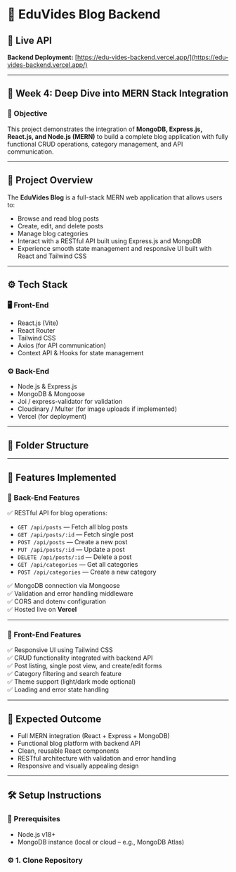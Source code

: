 # 📰 EduVides Blog Backend

## 🔗 Live API
**Backend Deployment:** [https://edu-vides-backend.vercel.app/](https://edu-vides-backend.vercel.app/)

---

## 🔄 Week 4: Deep Dive into MERN Stack Integration

### 🚀 Objective
This project demonstrates the integration of **MongoDB, Express.js, React.js, and Node.js (MERN)** to build a complete blog application with fully functional CRUD operations, category management, and API communication.

---

## 📘 Project Overview
The **EduVides Blog** is a full-stack MERN web application that allows users to:
- Browse and read blog posts
- Create, edit, and delete posts
- Manage blog categories
- Interact with a RESTful API built using Express.js and MongoDB
- Experience smooth state management and responsive UI built with React and Tailwind CSS

---

## ⚙️ Tech Stack

### 🖥️ Front-End
- React.js (Vite)
- React Router
- Tailwind CSS
- Axios (for API communication)
- Context API & Hooks for state management

### ⚙️ Back-End
- Node.js & Express.js
- MongoDB & Mongoose
- Joi / express-validator for validation
- Cloudinary / Multer (for image uploads if implemented)
- Vercel (for deployment)

---

## 📂 Folder Structure





---

## 🧠 Features Implemented

### 🧩 Back-End Features
✅ RESTful API for blog operations:
- `GET /api/posts` — Fetch all blog posts  
- `GET /api/posts/:id` — Fetch single post  
- `POST /api/posts` — Create a new post  
- `PUT /api/posts/:id` — Update a post  
- `DELETE /api/posts/:id` — Delete a post  
- `GET /api/categories` — Get all categories  
- `POST /api/categories` — Create a new category  

✅ MongoDB connection via Mongoose  
✅ Validation and error handling middleware  
✅ CORS and dotenv configuration  
✅ Hosted live on **Vercel**

---

### 🎨 Front-End Features
✅ Responsive UI using Tailwind CSS  
✅ CRUD functionality integrated with backend API  
✅ Post listing, single post view, and create/edit forms  
✅ Category filtering and search feature  
✅ Theme support (light/dark mode optional)  
✅ Loading and error state handling  

---

## 🧪 Expected Outcome
- Full MERN integration (React + Express + MongoDB)
- Functional blog platform with backend API
- Clean, reusable React components
- RESTful architecture with validation and error handling
- Responsive and visually appealing design

---

## 🛠️ Setup Instructions

### 🔧 Prerequisites
- Node.js v18+  
- MongoDB instance (local or cloud – e.g., MongoDB Atlas)

### ⚙️ 1. Clone Repository

